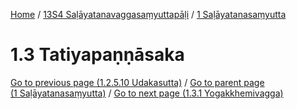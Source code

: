 
[Home](/) / [13S4 Saḷāyatanavaggasaṃyuttapāḷi](../../13S4.md) / [1 Saḷāyatanasaṃyutta](../1.md)

# 1.3 Tatiyapaṇṇāsaka


[Go to previous page (1.2.5.10 Udakasutta)](1.2/1.2.5/1.2.5.10.md) / [Go to parent page (1 Saḷāyatanasaṃyutta)](../1.md) / [Go to next page (1.3.1 Yogakkhemivagga)](1.3/1.3.1.md)


